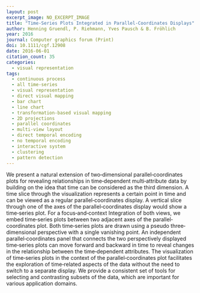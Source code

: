 ```yaml
---
layout: post
excerpt_image: NO_EXCERPT_IMAGE
title: "Time‐Series Plots Integrated in Parallel‐Coordinates Displays"
author: Henning Gruendl, P. Riehmann, Yves Pausch & B. Fröhlich
year: 2016
journal: Computer graphics forum (Print)
doi: 10.1111/cgf.12908
date: 2016-06-01
citation_count: 35
categories:
  - visual representation
tags:
  - continuous process
  - all time-series
  - visual representation
  - direct visual mapping
  - bar chart
  - line chart
  - transformation-based visual mapping
  - 2D projections
  - parallel coordinates
  - multi-view layout
  - direct temporal encoding
  - no temporal encoding
  - interactive system
  - clustering
  - pattern detection
---
```

We present a natural extension of two‐dimensional parallel‐coordinates plots for revealing relationships in time‐dependent multi‐attribute data by building on the idea that time can be considered as the third dimension. A time slice through the visualization represents a certain point in time and can be viewed as a regular parallel‐coordinates display. A vertical slice through one of the axes of the parallel‐coordinates display would show a time‐series plot. For a focus‐and‐context Integration of both views, we embed time‐series plots between two adjacent axes of the parallel‐coordinates plot. Both time‐series plots are drawn using a pseudo three‐dimensional perspective with a single vanishing point. An independent parallel‐coordinates panel that connects the two perspectively displayed time‐series plots can move forward and backward in time to reveal changes in the relationship between the time‐dependent attributes. The visualization of time‐series plots in the context of the parallel‐coordinates plot facilitates the exploration of time‐related aspects of the data without the need to switch to a separate display. We provide a consistent set of tools for selecting and contrasting subsets of the data, which are important for various application domains.
